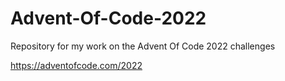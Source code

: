 # Advent-Of-Code-2022
Repository for my work on the Advent Of Code 2022 challenges

https://adventofcode.com/2022
